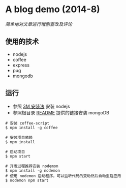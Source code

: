 # A blog demo (2014-8)

*简单地对文章进行增删查改及评论*

## 使用的技术

- nodejs
- coffee
- express
- pug
- mongodb

## 运行

- 参照 [3M 安装法](https://github.com/GnohiSiaM/demos/blob/master/nodejs/README.md) 安装 nodejs
- 参照根目录 [README](https://github.com/GnohiSiaM/demos/blob/master/README.md) 提供的链接安装 mongoDB

```
# 安装 coffee-script
$ npm install -g coffee

# 安装项目依赖
$ npm install

# 启动项目
$ npm start

# 开发过程推荐安装 nodemon
$ npm install -g nodemon
# 使用 nodemon 启动程序，可以监听代码的变动然后自动重启应用
$ nodemon npm start
```
